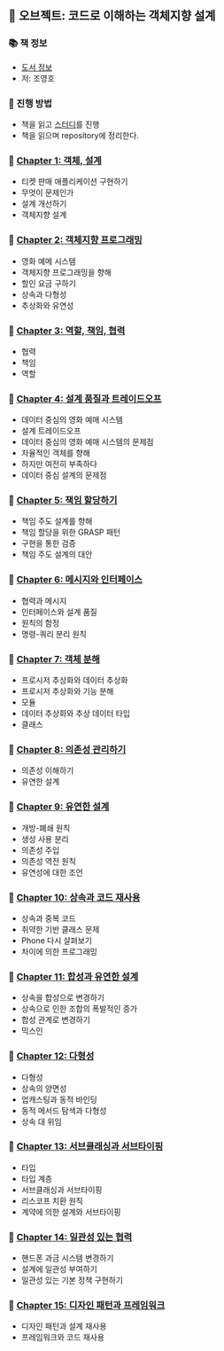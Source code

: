 ## 🚀 오브젝트: 코드로 이해하는 객체지향 설계

### 📚 책 정보
- [도서 정보](http://www.yes24.com/Product/Goods/74219491)
- 저: 조영호

### 🎯 진행 방법
- 책을 읽고 [스터디](https://github.com/CodeSoom/Objects)를 진행
- 책을 읽으며 repository에 정리한다.

### 🐣 [Chapter 1: 객체, 설계](https://github.com/saseungmin/summary_of_technical_books/tree/main/summarize_books_in_markdown/%EC%98%A4%EB%B8%8C%EC%A0%9D%ED%8A%B8/Chapter%201)
- 티켓 판매 애플리케이션 구현하기
- 무엇이 문제인가
- 설계 개선하기
- 객체지향 설계

### 🐣 [Chapter 2: 객체지향 프로그래밍](https://github.com/saseungmin/summary_of_technical_books/tree/main/summarize_books_in_markdown/%EC%98%A4%EB%B8%8C%EC%A0%9D%ED%8A%B8/Chapter%202)
- 영화 예메 시스템
- 객체지향 프로그래밍을 향해
- 할인 요금 구하기
- 상속과 다형성
- 추상화와 유연성

### 🐣 [Chapter 3: 역할, 책임, 협력](https://github.com/saseungmin/summary_of_technical_books/tree/main/summarize_books_in_markdown/%EC%98%A4%EB%B8%8C%EC%A0%9D%ED%8A%B8/Chapter%203)
- 협력
- 책임
- 역할

### 🐣 [Chapter 4: 설계 품질과 트레이드오프](https://github.com/saseungmin/summary_of_technical_books/tree/main/summarize_books_in_markdown/%EC%98%A4%EB%B8%8C%EC%A0%9D%ED%8A%B8/Chapter%204)
- 데이터 중심의 영화 예매 시스템
- 설계 트레이드오프
- 데이터 중심의 영화 예매 시스템의 문제점
- 자율적인 객체를 향해
- 하지만 여전히 부족하다
- 데이터 중심 설계의 문제점

### 🐣 [Chapter 5: 책임 할당하기](https://github.com/saseungmin/summary_of_technical_books/tree/main/summarize_books_in_markdown/%EC%98%A4%EB%B8%8C%EC%A0%9D%ED%8A%B8/Chapter%205)
- 책임 주도 설계를 향해
- 책임 할당을 위한 GRASP 패턴
- 구현을 통한 검증
- 책임 주도 설계의 대안

### 🐣 [Chapter 6: 메시지와 인터페이스](https://github.com/saseungmin/summary_of_technical_books/tree/main/summarize_books_in_markdown/%EC%98%A4%EB%B8%8C%EC%A0%9D%ED%8A%B8/Chapter%206)
- 협력과 메시지
- 인터페이스와 설계 품질
- 원칙의 함정
- 명령-쿼리 분리 원칙

### 🐣 [Chapter 7: 객체 분해](https://github.com/saseungmin/summary_of_technical_books/tree/main/summarize_books_in_markdown/%EC%98%A4%EB%B8%8C%EC%A0%9D%ED%8A%B8/Chapter%207)
- 프로시저 추상화와 데이터 추상화
- 프로시저 추상화와 기능 분해
- 모듈
- 데이터 추상화와 추상 데이터 타입
- 클래스

### 🐣 [Chapter 8: 의존성 관리하기](https://github.com/saseungmin/summary_of_technical_books/tree/main/summarize_books_in_markdown/%EC%98%A4%EB%B8%8C%EC%A0%9D%ED%8A%B8/Chapter%208)
- 의존성 이해하기
- 유연한 설계

### 🐣 [Chapter 9: 유연한 설계](https://github.com/saseungmin/summary_of_technical_books/tree/main/summarize_books_in_markdown/%EC%98%A4%EB%B8%8C%EC%A0%9D%ED%8A%B8/Chapter%209)
- 개방-폐쇄 원칙
- 생성 사용 분리
- 의존성 주입
- 의존성 역전 원칙
- 유연성에 대한 조언

### 🐣 [Chapter 10: 상속과 코드 재사용](https://github.com/saseungmin/summary_of_technical_books/tree/main/summarize_books_in_markdown/%EC%98%A4%EB%B8%8C%EC%A0%9D%ED%8A%B8/Chapter%2010)
- 상속과 중복 코드
- 취약한 기반 클래스 문제
- Phone 다시 살펴보기
- 차이에 의한 프로그래밍

### 🐣 [Chapter 11: 합성과 유연한 설계](https://github.com/saseungmin/summary_of_technical_books/tree/main/summarize_books_in_markdown/%EC%98%A4%EB%B8%8C%EC%A0%9D%ED%8A%B8/Chapter%2011)
- 상속을 합성으로 변경하기
- 상속으로 인한 조합의 폭발적인 증가
- 합성 관계로 변경하기
- 믹스인

### 🐣 [Chapter 12: 다형성](https://github.com/saseungmin/summary_of_technical_books/tree/main/summarize_books_in_markdown/%EC%98%A4%EB%B8%8C%EC%A0%9D%ED%8A%B8/Chapter%2012)
- 다형성
- 상속의 양면성
- 업캐스팅과 동적 바인딩
- 동적 메서드 탐색과 다형성
- 상속 대 위임

### 🐣 [Chapter 13: 서브클래싱과 서브타이핑](https://github.com/saseungmin/summary_of_technical_books/tree/main/summarize_books_in_markdown/%EC%98%A4%EB%B8%8C%EC%A0%9D%ED%8A%B8/Chapter%2013)
- 타입
- 타입 계층
- 서브클래싱과 서브타이핑
- 리스코프 치환 원칙
- 계약에 의한 설계와 서브타이핑

### 🐣 [Chapter 14: 일관성 있는 협력](https://github.com/saseungmin/summary_of_technical_books/tree/main/summarize_books_in_markdown/%EC%98%A4%EB%B8%8C%EC%A0%9D%ED%8A%B8/Chapter%2014)
- 핸드폰 과금 시스템 변경하기
- 설계에 일관성 부여하기
- 일관성 있는 기본 정책 구현하기

### 🐣 [Chapter 15: 디자인 패턴과 프레임워크](https://github.com/saseungmin/summary_of_technical_books/tree/main/summarize_books_in_markdown/%EC%98%A4%EB%B8%8C%EC%A0%9D%ED%8A%B8/Chapter%2015)
- 디자인 패턴과 설계 재사용
- 프레임워크와 코드 재사용

